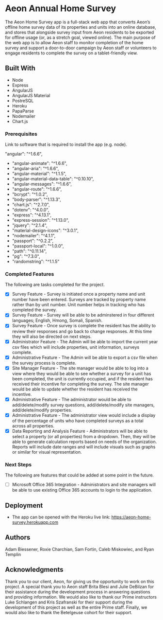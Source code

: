 # Aeon Annual Home Survey

The Aeon Home Survey app is a full-stack web app that converts Aeon’s offline home survey data of its properties and units into an online database, and stores that alongside survey input from Aeon residents to be exported for offline usage (or, as a stretch goal, viewed online). The main purpose of the web app is to allow Aeon staff to monitor completion of the home survey and support a door-to-door campaign by Aeon staff or volunteers to engage residents to complete the survey on a tablet-friendly view.

## Built With

- Node
- Express
- AngularJS
- AngularJS Material
- PostreSQL
- Heroku
- PapaParse
- Nodemailer
- Chart.js

### Prerequisites

Link to software that is required to install the app (e.g. node).

"angular": "^1.6.6",
- "angular-animate": "^1.6.6",
- "angular-aria": "^1.6.6",
- "angular-material": "^1.1.5",
- "angular-material-data-table": "^0.10.10",
- "angular-messages": "^1.6.6",
- "angular-route": "^1.6.6",
- "bcrypt": "^1.0.2",
- "body-parser": "^1.13.3",
- "chart.js": "^2.7.0",
- "dotenv": "^4.0.0",
- "express": "^4.13.1",
- "express-session": "^1.13.0",
- "jquery": "^2.1.4",
- "material-design-icons": "^3.0.1",
- "nodemailer": "^4.1.1",
- "passport": "^0.2.2",
- "passport-local": "^1.0.0",
- "path": "^0.11.14",
- "pg": "^7.3.0",
- "randomstring": "^1.1.5"

### Completed Features

The following are tasks completed for the project.

- [x] Survey Feature - Survey is initiated once a property name and unit number have been entered.  Surveys are tracked by property name rather than by unit number.  Unit number helps         in tracking who has completed the survey.
- [x] Survey Feature - Survey will be able to be adminstered in four different languages; English, Hmong, Somali, Spanish.
- [x] Survey Feature - Once survey is complete the resident has the ability to review their responses and go back to change responses.  At this time they will also be directed on next steps.
- [x] Administrator Feature - The Admin will be able to import the current year csv files which will include properties, unit information, surveys complete.
- [x] Administrative Feature - The Admin will be able to export a csv file when the survey process is complete.
- [x] Site Manager Feature - The site manager would be able to log into a view where they would be able to see whether a survey for a unit has been completed, the unit is currently occupied, and if the resident has received their incentive for completing the survey.  The site manager would be able to update whether the resident has received the incentive.
- [x] Administrative Feature - The administrator would be able to add/delete/modify survey questions, add/delete/modify site managers, add/delete/modify properties.
- [x] Administrative Feature - The administrator view would include a display of the percentage of units who have completed surveys as a total across all properties.
- [x] Data Reporting and Analysis Feature - Administrators will be able to select a property (or all properties) from a dropdown.  Then, they will be able to generate calculation reports based on needs of the organization.  Reports will include date ranges and will include visuals such as graphs or similar for visual representation.

### Next Steps

The following are features that could be added at some point in the future.

- [ ] Microsoft Office 365 Integration - Administrators and site managers will be able to use existing Office 365 accounts to login to the application.


## Deployment

- The app can be opened with the Heroku live link: https://aeon-home-survey.herokuapp.com

## Authors

Adam Biessener, Roxie Charchian, Sam Fortin, Caleb Miskowiec, and Ryan Templin


## Acknowledgments

Thank you to our client, Aeon, for giving us the opportunity to work on this project.  A special thank you to Aeon staff Brita Blesi and Julie DeBilzan for their assistance during the development process in answering questions and providing information.  We would also like to thank our Prime instructors Luke Schlangen and Kris Szafranski for their support during the development of this project as well as the entire Prime staff.  Finally, we would also like to thank the Betelgeuse cohort for their support.
